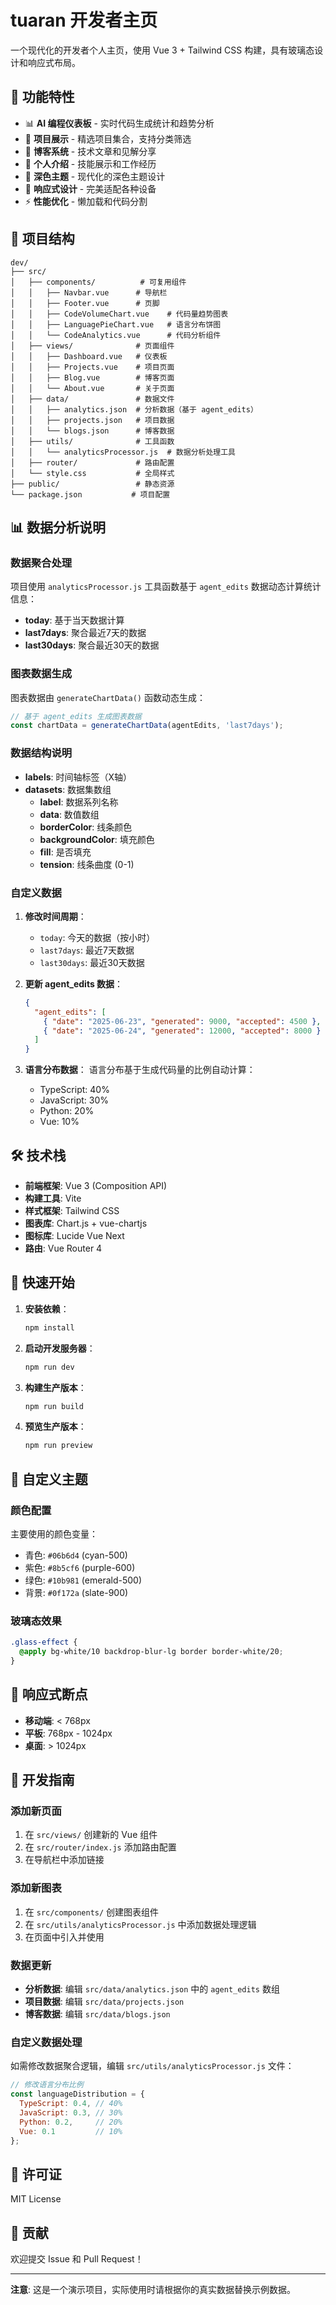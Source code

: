# tuaran 开发者主页

一个现代化的开发者个人主页，使用 Vue 3 + Tailwind CSS 构建，具有玻璃态设计和响应式布局。

## 🚀 功能特性

- 📊 **AI 编程仪表板** - 实时代码生成统计和趋势分析
- 🎯 **项目展示** - 精选项目集合，支持分类筛选
- 📝 **博客系统** - 技术文章和见解分享
- 👤 **个人介绍** - 技能展示和工作经历
- 🌙 **深色主题** - 现代化的深色主题设计
- 📱 **响应式设计** - 完美适配各种设备
- ⚡ **性能优化** - 懒加载和代码分割

## 📁 项目结构

```
dev/
├── src/
│   ├── components/          # 可复用组件
│   │   ├── Navbar.vue      # 导航栏
│   │   ├── Footer.vue      # 页脚
│   │   ├── CodeVolumeChart.vue    # 代码量趋势图表
│   │   ├── LanguagePieChart.vue   # 语言分布饼图
│   │   └── CodeAnalytics.vue      # 代码分析组件
│   ├── views/              # 页面组件
│   │   ├── Dashboard.vue   # 仪表板
│   │   ├── Projects.vue    # 项目页面
│   │   ├── Blog.vue        # 博客页面
│   │   └── About.vue       # 关于页面
│   ├── data/               # 数据文件
│   │   ├── analytics.json  # 分析数据（基于 agent_edits）
│   │   ├── projects.json   # 项目数据
│   │   └── blogs.json      # 博客数据
│   ├── utils/              # 工具函数
│   │   └── analyticsProcessor.js  # 数据分析处理工具
│   ├── router/             # 路由配置
│   └── style.css           # 全局样式
├── public/                 # 静态资源
└── package.json           # 项目配置
```

## 📊 数据分析说明

### 数据聚合处理

项目使用 `analyticsProcessor.js` 工具函数基于 `agent_edits` 数据动态计算统计信息：

- **today**: 基于当天数据计算
- **last7days**: 聚合最近7天的数据
- **last30days**: 聚合最近30天的数据

### 图表数据生成

图表数据由 `generateChartData()` 函数动态生成：

```javascript
// 基于 agent_edits 生成图表数据
const chartData = generateChartData(agentEdits, 'last7days');
```

### 数据结构说明

- **labels**: 时间轴标签（X轴）
- **datasets**: 数据集数组
  - **label**: 数据系列名称
  - **data**: 数值数组
  - **borderColor**: 线条颜色
  - **backgroundColor**: 填充颜色
  - **fill**: 是否填充
  - **tension**: 线条曲度 (0-1)

### 自定义数据

1. **修改时间周期**：
   - `today`: 今天的数据（按小时）
   - `last7days`: 最近7天数据
   - `last30days`: 最近30天数据

2. **更新 agent_edits 数据**：
   ```json
   {
     "agent_edits": [
       { "date": "2025-06-23", "generated": 9000, "accepted": 4500 },
       { "date": "2025-06-24", "generated": 12000, "accepted": 8000 }
     ]
   }
   ```

3. **语言分布数据**：
   语言分布基于生成代码量的比例自动计算：
   - TypeScript: 40%
   - JavaScript: 30%
   - Python: 20%
   - Vue: 10%

## 🛠️ 技术栈

- **前端框架**: Vue 3 (Composition API)
- **构建工具**: Vite
- **样式框架**: Tailwind CSS
- **图表库**: Chart.js + vue-chartjs
- **图标库**: Lucide Vue Next
- **路由**: Vue Router 4

## 🚀 快速开始

1. **安装依赖**：
   ```bash
   npm install
   ```

2. **启动开发服务器**：
   ```bash
   npm run dev
   ```

3. **构建生产版本**：
   ```bash
   npm run build
   ```

4. **预览生产版本**：
   ```bash
   npm run preview
   ```

## 🎨 自定义主题

### 颜色配置

主要使用的颜色变量：
- 青色: `#06b6d4` (cyan-500)
- 紫色: `#8b5cf6` (purple-600)
- 绿色: `#10b981` (emerald-500)
- 背景: `#0f172a` (slate-900)

### 玻璃态效果

```css
.glass-effect {
  @apply bg-white/10 backdrop-blur-lg border border-white/20;
}
```

## 📱 响应式断点

- **移动端**: < 768px
- **平板**: 768px - 1024px
- **桌面**: > 1024px

## 🔧 开发指南

### 添加新页面

1. 在 `src/views/` 创建新的 Vue 组件
2. 在 `src/router/index.js` 添加路由配置
3. 在导航栏中添加链接

### 添加新图表

1. 在 `src/components/` 创建图表组件
2. 在 `src/utils/analyticsProcessor.js` 中添加数据处理逻辑
3. 在页面中引入并使用

### 数据更新

- **分析数据**: 编辑 `src/data/analytics.json` 中的 `agent_edits` 数组
- **项目数据**: 编辑 `src/data/projects.json`
- **博客数据**: 编辑 `src/data/blogs.json`

### 自定义数据处理

如需修改数据聚合逻辑，编辑 `src/utils/analyticsProcessor.js` 文件：

```javascript
// 修改语言分布比例
const languageDistribution = {
  TypeScript: 0.4, // 40%
  JavaScript: 0.3, // 30%
  Python: 0.2,     // 20%
  Vue: 0.1         // 10%
};
```

## 📄 许可证

MIT License

## 🤝 贡献

欢迎提交 Issue 和 Pull Request！

---

**注意**: 这是一个演示项目，实际使用时请根据你的真实数据替换示例数据。 